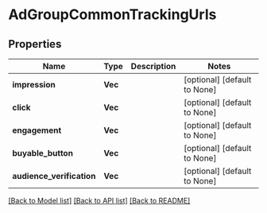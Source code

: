# AdGroupCommonTrackingUrls

## Properties
Name | Type | Description | Notes
------------ | ------------- | ------------- | -------------
**impression** | **Vec<String>** |  | [optional] [default to None]
**click** | **Vec<String>** |  | [optional] [default to None]
**engagement** | **Vec<String>** |  | [optional] [default to None]
**buyable_button** | **Vec<String>** |  | [optional] [default to None]
**audience_verification** | **Vec<String>** |  | [optional] [default to None]

[[Back to Model list]](../README.md#documentation-for-models) [[Back to API list]](../README.md#documentation-for-api-endpoints) [[Back to README]](../README.md)


